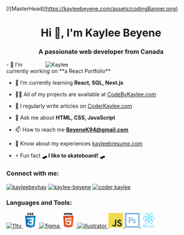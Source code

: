 [![MasterHead][(https://kayleebeyene.com/assets/codingBanner.png)](https://www.kayleebeyene.com)
<h1 align="center">Hi 👋, I'm Kaylee Beyene</h1>
<h3 align="center">A passionate web developer from Canada</h3>
<img align="right" alt="Kaylee" width="400" src="https://kayleebeyene.com/assets/profilejackpointing.png">
- 🔭 I’m currently working on **a React Portfolio**

- 🌱 I’m currently learning **React, SQL, Next.js**

- 👨‍💻 All of my projects are available at [CodeByKaylee.com](CodeByKaylee.com)

- 📝 I regularly write articles on [CoderKaylee.com](CoderKaylee.com)

- 💬 Ask me about **HTML, CSS, JavaScript**

- 📫 How to reach me **BeyeneK94@gmail.com**

- 📄 Know about my experiences [kayleebresume.com](kayleebresume.com)

- ⚡ Fun fact **🛹 I like to skateboard! 🛹**

<h3 align="left">Connect with me:</h3>
<p align="left">
<a href="https://twitter.com/kayleebeyhay" target="_blank"><img align="center" src="https://raw.githubusercontent.com/rahuldkjain/github-profile-readme-generator/master/src/images/icons/Social/twitter.svg" alt="kayleebeyhay" height="30" width="40" /></a>
<a href="https://linkedin.com/in/kaylee-beyene" target="_blank"><img align="center" src="https://raw.githubusercontent.com/rahuldkjain/github-profile-readme-generator/master/src/images/icons/Social/linked-in-alt.svg" alt="kaylee-beyene" height="30" width="40" /></a>
<a href="https://www.youtube.com/channel/UCq8XiKtzXOBOtqeNygJRjdA" target="_blank"><img align="center" src="https://raw.githubusercontent.com/rahuldkjain/github-profile-readme-generator/master/src/images/icons/Social/youtube.svg" alt="coder kaylee" height="30" width="40" /></a>
</p>

<h3 align="left">Languages and Tools:</h3>
<p align="left"> <a href="https://www.11ty.dev/" target="_blank" rel="noreferrer"> <img src="https://gist.githubusercontent.com/vivek32ta/c7f7bf583c1fb1c58d89301ea40f37fd/raw/f4c85cce5790758286b8f155ef9a177710b995df/11ty.svg" alt="11ty" width="40" height="40"/> </a> <a href="https://www.w3schools.com/css/" target="_blank" rel="noreferrer"> <img src="https://raw.githubusercontent.com/devicons/devicon/master/icons/css3/css3-original-wordmark.svg" alt="css3" width="40" height="40"/> </a> <a href="https://www.figma.com/" target="_blank" rel="noreferrer"> <img src="https://www.vectorlogo.zone/logos/figma/figma-icon.svg" alt="figma" width="40" height="40"/> </a> <a href="https://www.w3.org/html/" target="_blank" rel="noreferrer"> <img src="https://raw.githubusercontent.com/devicons/devicon/master/icons/html5/html5-original-wordmark.svg" alt="html5" width="40" height="40"/> </a> <a href="https://www.adobe.com/in/products/illustrator.html" target="_blank" rel="noreferrer"> <img src="https://www.vectorlogo.zone/logos/adobe_illustrator/adobe_illustrator-icon.svg" alt="illustrator" width="40" height="40"/> </a> <a href="https://developer.mozilla.org/en-US/docs/Web/JavaScript" target="_blank" rel="noreferrer"> <img src="https://raw.githubusercontent.com/devicons/devicon/master/icons/javascript/javascript-original.svg" alt="javascript" width="40" height="40"/> </a> <a href="https://www.photoshop.com/en" target="_blank" rel="noreferrer"> <img src="https://raw.githubusercontent.com/devicons/devicon/master/icons/photoshop/photoshop-line.svg" alt="photoshop" width="40" height="40"/> </a> <a href="https://reactjs.org/" target="_blank" rel="noreferrer"> <img src="https://raw.githubusercontent.com/devicons/devicon/master/icons/react/react-original-wordmark.svg" alt="react" width="40" height="40"/> </a> </p>

<!---
KayleeBeyene/KayleeBeyene is a ✨ special ✨ repository because its `README.md` (this file) appears on your GitHub profile.
You can click the Preview link to take a look at your changes.
--->
